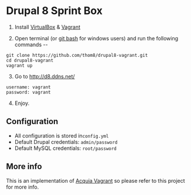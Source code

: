 # Drupal 8 Sprint Box

  1. Install [VirtualBox](https://www.virtualbox.org/wiki/Downloads) & [Vagrant](https://www.vagrantup.com/downloads.html)

  2. Open terminal (or [git bash](https://msysgit.github.io/) for windows users) and run the following commands --

  ```
  git clone https://github.com/thom8/drupal8-vagrant.git
  cd drupal8-vagrant
  vagrant up
  ```

  3. Go to http://d8.ddns.net/

  ```
  username: vagrant
  password: vagrant
  ```

  4. Enjoy.

## Configuration
* All configuration is stored in`config.yml`
* Default Drupal credentials: `admin/password`
* Default MySQL credentials: `root/password`

## More info

This is an implementation of [Acquia Vagrant](https://github.com/thom8/acquia-vagrant) so please refer to this project for more info.
